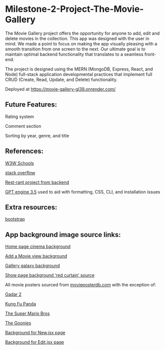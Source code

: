 # Milestone-2-Project-The-Movie-Gallery

The Movie Gallery project offers the opportunity for anyone to add, edit and delete movies in the collection.
This app was designed with the user in mind. We made a point to focus on making the app visually pleasing 
with a smooth transition from one screen to the next. Our ultimate goal is to maintain optimal backend functionality that translates to a seamless front-end. 

The project is designed using the MERN (MongoDB, Express, React, and Node) full-stack application developmental practices that implement full
CRUD (Create, Read, Update, and Delete) functionality.

Deployed at https://movie-gallery-gl39.onrender.com/

## Future Features:

Rating system

Comment section

Sorting by year, genre, and title

## References:

[W3W Schools](https://www.w3schools.com)

[stack overflow](https://stackoverflow.com/)

[Rest-rant project from backend](https://github.com/michaelangelesz/project-REST-rant)

[GPT engine 3.5](chat.openai.com)
used to aid with formatting, CSS, CLI, and installation issues

## Extra resources:

[bootstrap](https://www.bootstrapcdn.com/)

## App background image source links:

[Home page cinema background](https://www.flickr.com/photos/sharkypics/50243040877/)

[Add a Movie view background](https://www.freepik.com/free-photo/movie-background-collage_33752481.htm#query=film%20background&position=8&from_view=keyword&track=ais)

[Gallery galaxy background](https://www.pexels.com/photo/milky-way-photography-2312040/)

[Show page background ‘red curtain’ source](https://www.npr.org/2023/03/09/1160731547/spelling-bee-high-school-theater)

All movie posters sourced from [movieposterdb.com](https://www.movieposterdb.com/) with the exception of:

[Gadar 2](https://www.imdb.com/title/tt15441054/)

[Kung Fu Panda](https://www.amazon.com/Kung-Panda-Widescreen-Jack-Black/dp/B001ECQ75A)

[The Super Mario Bros](https://www.thesupermariobros.movie/character-gallery/)  

[The Goonies](https://xl.moviepxl_59113_cad39c9e.jpgosterdb.com/05_09/1985/0089218/xl_51014_0089218_1e6b1771.jpg?v=2023-09-16%2011:48:49)

[Background for New.jsx page](https://img.freepik.com/free-photo/movie-background-collage_23-2149876028.jpg?size=626&ext=jpg&ga=GA1.1.1929040866.1695618859&semt=ais)

[Background for Edit.jsx page](https://img.freepik.com/premium-photo/film-projector-film-director-s-chair-dark-place-3d-rendering_651547-474.jpg?size=626&ext=jpg&ga=GA1.1.1929040866.1695618859&semt=ais)


